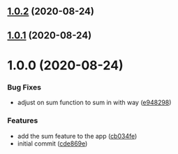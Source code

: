 ## [1.0.2](https://github.com/brunohafonso95/semantic-release-complete-workflow/compare/v1.0.1...v1.0.2) (2020-08-24)

## [1.0.1](https://github.com/brunohafonso95/semantic-release-complete-workflow/compare/v1.0.0...v1.0.1) (2020-08-24)

# 1.0.0 (2020-08-24)


### Bug Fixes

* adjust on sum function to sum in with way ([e948298](https://github.com/brunohafonso95/semantic-release-complete-workflow/commit/e94829883b26d0bd3a74bdaca997ee26ef6767b1))


### Features

* add the sum feature to the app ([cb034fe](https://github.com/brunohafonso95/semantic-release-complete-workflow/commit/cb034fe7657806733379b1680ea1c9a09f211579))
* initial commit ([cde869e](https://github.com/brunohafonso95/semantic-release-complete-workflow/commit/cde869e1480da99ce948ad610f98a384b89334c6))
